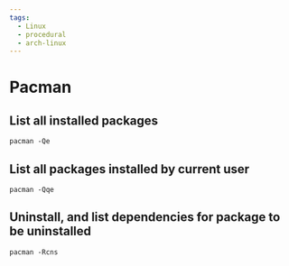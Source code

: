 ```yaml
---
tags:
  - Linux
  - procedural
  - arch-linux
---
```


# Pacman

## List all installed packages

```
pacman -Qe
```

## List all packages installed by current user

```
pacman -Qqe
```

## Uninstall, and list dependencies for package to be uninstalled

```
pacman -Rcns
```
